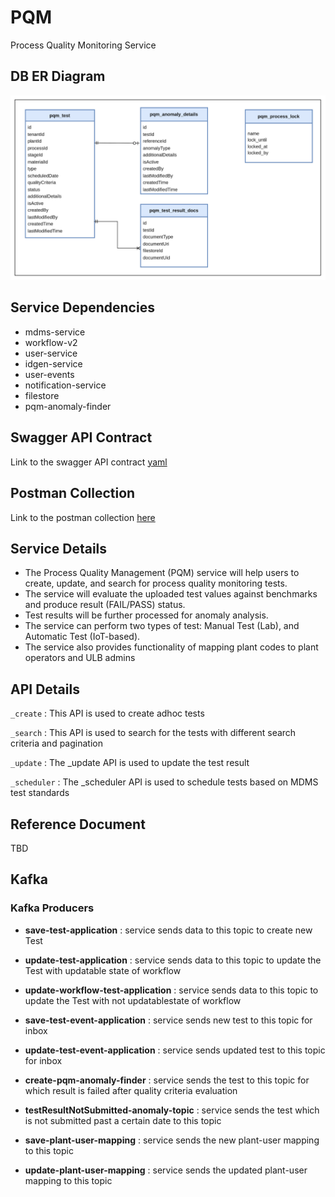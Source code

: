 # PQM

Process Quality Monitoring Service

## DB ER Diagram
![img.png](pqm-db-diagram.png)

## Service Dependencies

- mdms-service
- workflow-v2
- user-service
- idgen-service
- user-events
- notification-service
- filestore
- pqm-anomaly-finder

## Swagger API Contract
Link to the swagger API contract [yaml](https://raw.githubusercontent.com/egovernments/municipal-services/master/docs/fsm/Fsm_Apply_Contract.yaml) 

## Postman Collection
Link to the postman collection [here](https://api.postman.com/collections/13428435-0ad243be-fe31-4bdc-b1f6-17b3310f3bd4?access_key=PMAT-01HK9YFSJ6F8602Z02T9NAAKMC)

## Service Details

- The Process Quality Management (PQM) service will help users to create, update, and search for process quality monitoring tests.
- The service will evaluate the uploaded test values against benchmarks and produce result (FAIL/PASS) status. 
- Test results will be further processed for anomaly analysis. 
- The service can perform two types of test: Manual Test (Lab), and Automatic Test (IoT-based).
- The service also provides functionality of mapping plant codes to plant operators and ULB admins

## API Details

`_create` : This API is used to create adhoc tests

`_search` : This API is used to search for the tests with different search criteria and pagination

`_update` : The _update API is used to update the test result

`_scheduler` : The _scheduler API is used to schedule tests based on MDMS test standards

## Reference Document

TBD

## Kafka

### Kafka Producers
- **save-test-application** : service sends data to this topic to create new Test

- **update-test-application** : service sends data to this topic to update the Test with updatable state of workflow

- **update-workflow-test-application** : service sends data to this topic to update the Test with not updatablestate of workflow

- **save-test-event-application** : service sends new test to this topic for inbox

- **update-test-event-application** : service sends updated test to this topic for inbox
 
- **create-pqm-anomaly-finder** : service sends the test to this topic for which result is failed after quality criteria evaluation

- **testResultNotSubmitted-anomaly-topic** : service sends the test which is not submitted past a certain date to this topic

- **save-plant-user-mapping** : service sends the new plant-user mapping to this topic

- **update-plant-user-mapping** : service sends the updated plant-user mapping to this topic

